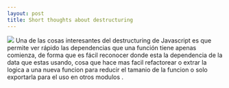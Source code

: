 ```yaml
---
layout: post
title: Short thoughts about destructuring
---
```


<img src="http://www.fitbfaphoto.com/pulp_fiction_web/p_f_burger_scene/content/images/large/pulp_fiction-32.jpg"/>
Una de las cosas interesantes del destructuring de Javascript es que permite ver rápido las dependencias que una función tiene apenas comienza, de forma que es fácil reconocer donde esta la dependencia de la data que estas usando, cosa que hace mas facil refactorear o extrar la logica a una nueva funcion para reducir el tamanio de la funcion o solo exportarla para el uso en otros modulos . 
